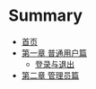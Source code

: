 # Summary

* [首页](README.md)
* [第一章 普通用户篇](第一章-普通用户篇.md)
    * [登录与退出](登录与退出.md)
* [第二章 管理员篇](第二章-管理员篇.md)

